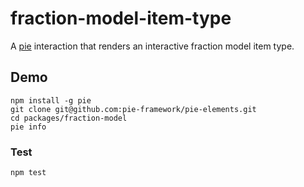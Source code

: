 # fraction-model-item-type

A [pie](https://www.npmjs.com/package/pie) interaction that renders an interactive fraction model item type.

## Demo

```shell
npm install -g pie
git clone git@github.com:pie-framework/pie-elements.git
cd packages/fraction-model
pie info 
```

### Test

```shell 
npm test
```